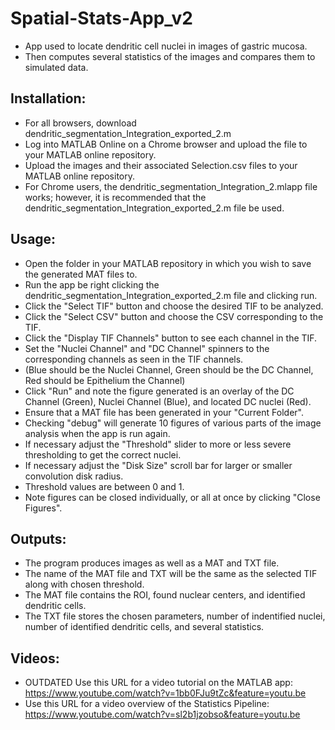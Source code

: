 # Spatial-Stats-App_v2
* App used to locate dendritic cell nuclei in images of gastric mucosa.
* Then computes several statistics of the images and compares them to simulated data.

## Installation:
* For all browsers, download dendritic_segmentation_Integration_exported_2.m
* Log into MATLAB Online on a Chrome browser and upload the file to your MATLAB online repository.
* Upload the images and their associated Selection.csv files to your MATLAB online repository.
* For Chrome users, the dendritic_segmentation_Integration_2.mlapp file works; however, it is recommended that the dendritic_segmentation_Integration_exported_2.m file be used.

## Usage:
* Open the folder in your MATLAB repository in which you wish to save the generated MAT files to.
* Run the app be right clicking the dendritic_segmentation_Integration_exported_2.m file and clicking run.
* Click the "Select TIF" button and choose the desired TIF to be analyzed.
* Click the "Select CSV" button and choose the CSV corresponding to the TIF.
* Click the "Display TIF Channels" button to see each channel in the TIF.
* Set the "Nuclei Channel" and "DC Channel" spinners to the corresponding channels as seen in the TIF channels.
* (Blue should be the Nuclei Channel, Green should be the DC Channel, Red should be Epithelium the Channel)
* Click "Run" and note the figure generated is an overlay of the DC Channel (Green), Nuclei Channel (Blue), and located DC nuclei (Red).
* Ensure that a MAT file has been generated in your "Current Folder".
* Checking "debug" will generate 10 figures of various parts of the image analysis when the app is run again.
* If necessary adjust the "Threshold" slider to more or less severe thresholding to get the correct nuclei.
* If necessary adjust the "Disk Size" scroll bar for larger or smaller convolution disk radius.
* Threshold values are between 0 and 1.
* Note figures can be closed individually, or all at once by clicking "Close Figures".

## Outputs:
* The program produces images as well as a MAT and TXT file.
* The name of the MAT file and TXT will be the same as the selected TIF along with chosen threshold.
* The MAT file contains the ROI, found nuclear centers, and identified dendritic cells.
* The TXT file stores the chosen parameters, number of indentified nuclei, number of identified dendritic cells, and several statistics.

## Videos:
* OUTDATED Use this URL for a video tutorial on the MATLAB app: https://www.youtube.com/watch?v=1bb0FJu9tZc&feature=youtu.be
* Use this URL for a video overview of the Statistics Pipeline: https://www.youtube.com/watch?v=sl2b1jzobso&feature=youtu.be

